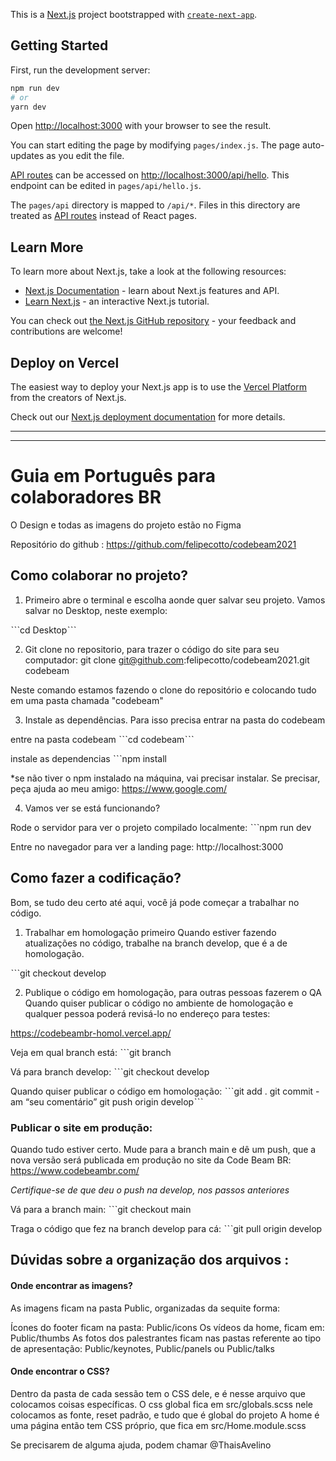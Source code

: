 This is a [Next.js](https://nextjs.org/) project bootstrapped with [`create-next-app`](https://github.com/vercel/next.js/tree/canary/packages/create-next-app).

## Getting Started

First, run the development server:

```bash
npm run dev
# or
yarn dev
```

Open [http://localhost:3000](http://localhost:3000) with your browser to see the result.

You can start editing the page by modifying `pages/index.js`. The page auto-updates as you edit the file.

[API routes](https://nextjs.org/docs/api-routes/introduction) can be accessed on [http://localhost:3000/api/hello](http://localhost:3000/api/hello). This endpoint can be edited in `pages/api/hello.js`.

The `pages/api` directory is mapped to `/api/*`. Files in this directory are treated as [API routes](https://nextjs.org/docs/api-routes/introduction) instead of React pages.

## Learn More

To learn more about Next.js, take a look at the following resources:

- [Next.js Documentation](https://nextjs.org/docs) - learn about Next.js features and API.
- [Learn Next.js](https://nextjs.org/learn) - an interactive Next.js tutorial.

You can check out [the Next.js GitHub repository](https://github.com/vercel/next.js/) - your feedback and contributions are welcome!

## Deploy on Vercel

The easiest way to deploy your Next.js app is to use the [Vercel Platform](https://vercel.com/new?utm_medium=default-template&filter=next.js&utm_source=create-next-app&utm_campaign=create-next-app-readme) from the creators of Next.js.

Check out our [Next.js deployment documentation](https://nextjs.org/docs/deployment) for more details.



_________________

_________________


# Guia em Português para colaboradores BR


O Design e todas as imagens do projeto estão no Figma



Repositório do github :
https://github.com/felipecotto/codebeam2021



## Como colaborar no projeto?


1. Primeiro abre o terminal e escolha aonde quer salvar seu projeto. Vamos salvar no Desktop, neste exemplo:

ˋˋˋcd Desktopˋˋˋ
 
2. Git clone no repositorio, para trazer o código do site para seu computador:
git clone git@github.com:felipecotto/codebeam2021.git codebeam

Neste comando estamos fazendo o clone do repositório e colocando tudo em uma pasta chamada "codebeam"

3. Instale as dependências. Para isso precisa entrar na pasta do codebeam

entre na pasta codebeam
ˋˋˋcd codebeamˋˋˋ

instale as dependencias
ˋˋˋnpm install

*se não tiver o npm instalado na máquina, vai precisar instalar. Se precisar, peça ajuda ao meu amigo:
https://www.google.com/


4. Vamos ver se está funcionando? 

Rode o servidor para ver o projeto compilado localmente:
ˋˋˋnpm run dev

Entre no navegador para ver a landing page:
http://localhost:3000




## Como fazer a codificação?


Bom, se tudo deu certo até aqui, você já pode começar a trabalhar no código.

1. Trabalhar em homologação primeiro
Quando estiver fazendo atualizações no código, trabalhe na branch develop, que é a de homologação.

ˋˋˋgit checkout develop

2. Publique o código em homologação, para outras pessoas fazerem o QA
Quando quiser publicar o código no ambiente de homologação e qualquer pessoa poderá revisá-lo no endereço para testes:

https://codebeambr-homol.vercel.app/

Veja em qual branch está:
ˋˋˋgit branch

Vá para branch develop:
ˋˋˋgit checkout develop

Quando quiser publicar o código em homologação:
ˋˋˋgit add .
git commit -am “seu comentário”
git push origin developˋˋˋ



### Publicar o site em produção:
Quando tudo estiver certo. Mude para a branch main e dê um push, que a nova versão será publicada em produção no site da Code Beam BR:
https://www.codebeambr.com/

*Certifique-se de que deu o push na develop, nos passos anteriores*

Vá para a branch main:
ˋˋˋgit checkout main

Traga o código que fez na branch develop para cá:
ˋˋˋgit pull origin develop




## Dúvidas sobre a organização dos arquivos :


#### Onde encontrar as imagens?
As imagens ficam na pasta Public, organizadas da sequite forma:

Ícones do footer ficam na pasta:
Public/icons
Os vídeos da home, ficam em:
Public/thumbs
As fotos dos palestrantes ficam nas pastas referente ao tipo de apresentação:
Public/keynotes, Public/panels ou Public/talks

#### Onde encontrar o CSS?
Dentro da pasta de cada sessão tem o CSS dele, e é nesse arquivo que colocamos coisas específicas.
O css global fica em src/globals.scss nele colocamos as fonte, reset padrão, e tudo que é global do projeto
A home é uma página então tem CSS próprio, que fica em src/Home.module.scss 


Se precisarem de alguma ajuda, podem chamar @ThaisAvelino

